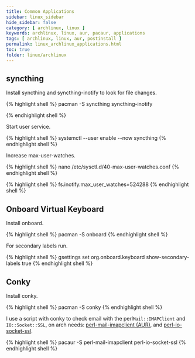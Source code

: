 ```yaml
---
title: Common Applications
sidebar: linux_sidebar
hide_sidebar: false
category: [ archlinux, linux ]
keywords: archlinux, linux, aur, pacaur, applications
tags: [ archlinux, linux, aur, postinstall ]
permalink: linux_archlinux_applications.html
toc: true
folder: linux/archlinux
---
```


## syncthing

Install syncthing and syncthing-inotify to look for file changes.

{% highlight shell %}
pacman -S syncthing syncthing-inotify

{% endhighlight shell %}

Start user service.

{% highlight shell %}
systemctl --user enable --now syncthing
{% endhighlight shell %}

Increase max-user-watches.

{% highlight shell %}
nano /etc/sysctl.d/40-max-user-watches.conf
{% endhighlight shell %}

{% highlight shell %}
fs.inotify.max_user_watches=524288
{% endhighlight shell %}

## Onboard Virtual Keyboard

Install onboard.

{% highlight shell %}
pacman -S onboard
{% endhighlight shell %}

For secondary labels run.

{% highlight shell %}
gsettings set org.onboard.keyboard show-secondary-labels true
{% endhighlight shell %}

## Conky

Install conky.

{% highlight shell %}
pacman -S conky
{% endhighlight shell %}

I use a script with conky to check email with the perl```Mail::IMAPClient``` and ```IO::Socket::SSL```, on arch needs: [perl-mail-imapclient (AUR)](https://aur.archlinux.org/packages/perl-mail-imapclient/), and [perl-io-socket-ssl](https://www.archlinux.org/packages/extra/any/perl-io-socket-ssl/).

{% highlight shell %}
pacaur -S perl-mail-imapclient perl-io-socket-ssl
{% endhighlight shell %}
